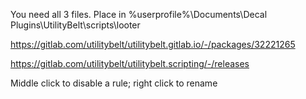 You need all 3 files. Place in %userprofile%\Documents\Decal Plugins\UtilityBelt\scripts\looter

https://gitlab.com/utilitybelt/utilitybelt.gitlab.io/-/packages/32221265

https://gitlab.com/utilitybelt/utilitybelt.scripting/-/releases

Middle click to disable a rule; right click to rename
